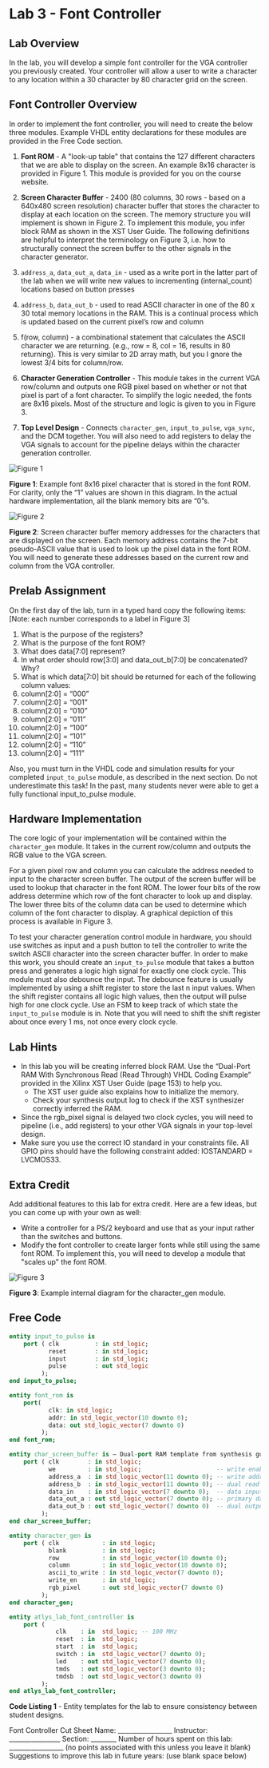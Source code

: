 # Lab 3 - Font Controller

## Lab Overview

In the lab, you will develop a simple font controller for the VGA controller you previously created.  Your controller will allow a user to write a character to any location within a 30 character by 80 character grid on the screen.

## Font Controller Overview

In order to implement the font controller, you will need to create the below three modules.  Example VHDL entity declarations for these modules are provided in the Free Code section.

1. **Font ROM** - A "look-up table" that contains the 127 different characters that we are able to display on the screen.  An example 8x16 character is provided in Figure 1.  This module is provided for you on the course website.
2. **Screen Character Buffer** - 2400 (80 columns, 30 rows - based on a 640x480 screen resolution) character buffer that stores the character to display at each location on the screen.  The memory structure you will implement is shown in Figure 2.  To implement this module, you infer block RAM as shown in the XST User Guide.  The following definitions are helpful to interpret the terminology on Figure 3, i.e. how to structurally connect the screen buffer to the other signals in the character generator.

  1. `address_a`, `data_out_a`, `data_in` - used as a write port in the latter part of the lab when we will write new values to incrementing (internal_count) locations based on button presses
  2. `address_b`, `data_out_b` - used to read ASCII character in one of the 80 x 30 total memory locations in the RAM.  This is a continual process which is updated based on the current pixel’s row and column
  3. f(row, column) - a combinational statement that calculates the ASCII character we are returning.  (e.g., row = 8, col = 16, results in 80 returning).  This is very similar to 2D array math, but you I	gnore the lowest 3/4 bits for column/row.
3. **Character Generation Controller** - This module takes in the current VGA row/column and outputs one RGB pixel based on whether or not that pixel is part of a font character.  To simplify the logic needed, the fonts are 8x16 pixels.  Most of the structure and logic is given to you in Figure 3.
4. **Top Level Design** - Connects `character_gen`, `input_to_pulse`, `vga_sync`, and the DCM together.  You will also need to add registers to delay the VGA signals to account for the pipeline delays within the character generation controller.

![Figure 1](figure1.jpg)

**Figure 1**: Example font 8x16 pixel character that is stored in the font ROM.  For clarity, only the “1” values are shown in this diagram.  In the actual hardware implementation, all the blank memory bits are “0”s.

![Figure 2](figure2.jpg)

**Figure 2**: Screen character buffer memory addresses for the characters that are displayed on the screen.  Each memory address contains the 7-bit pseudo-ASCII value that is used to look up the pixel data in the font ROM.  You will need to generate these addresses based on the current row and column from the VGA controller.

## Prelab Assignment

On the first day of the lab, turn in a typed hard copy the following items: [Note: each number corresponds to a label in Figure 3]
1. What is the purpose of the registers?
2. What is the purpose of the font ROM?
3. What does data[7:0] represent?
4. In what order should row[3:0] and data_out_b[7:0] be concatenated?  Why?
5. What is which data[7:0] bit should be returned for each of the following column values:
  1. column[2:0] = “000”
  2. column[2:0] = “001”
  3. column[2:0] = “010”
  4. column[2:0] = “011”
  5. column[2:0] = “100”
  6. column[2:0] = “101”
  7. column[2:0] = “110”
  8. column[2:0] = “111”

Also, you must turn in the VHDL code and simulation results for your completed `input_to_pulse` module, as described in the next section.  Do not underestimate this task!  In the past, many students never were able to get a fully functional input_to_pulse module.

## Hardware Implementation

The core logic of your implementation will be contained within the `character_gen` module.  It takes in the current row/column and outputs the RGB value to the VGA screen.

For a given pixel row and column you can calculate the address needed to input to the character screen buffer.  The output of the screen buffer will be used to lookup that character in the font ROM.  The lower four bits of the row address determine which row of the font character to look up and display.  The lower three bits of the column data can be used to determine which column of the font character to display.  A graphical depiction of this process is available in Figure 3.

To test your character generation control module in hardware, you should use switches as input and a push button to tell the controller to write the switch ASCII character into the screen character buffer.  In order to make this work, you should create an `input_to_pulse` module that takes a button press and generates a logic high signal for exactly one clock cycle.  This module must also debounce the input.  The debounce feature is usually implemented by using a shift register to store the last n input values.  When the shift register contains all logic high values, then the output will pulse high for one clock cycle.  Use an FSM to keep track of which state the `input_to_pulse` module is in.  Note that you will need to shift the shift register about once every 1 ms, not once every clock cycle.

## Lab Hints

- In this lab you will be creating inferred block RAM.  Use the “Dual-Port RAM With Synchronous Read (Read Through) VHDL Coding Example” provided in the Xilinx XST User Guide (page 153) to help you.
  - The XST user guide also explains how to initialize the memory.
  - Check your synthesis output log to check if the XST synthesizer correctly inferred the RAM.
- Since the rgb_pixel signal is delayed two clock cycles, you will need to pipeline (i.e., add registers) to your other VGA signals in your top-level design.
- Make sure you use the correct IO standard in your constraints file.  All GPIO pins should have the following constraint added: IOSTANDARD = LVCMOS33.

## Extra Credit

Add additional features to this lab for extra credit.  Here are a few ideas, but you can come up with your own as well:

- Write a controller for a PS/2 keyboard and use that as your input rather than the switches and buttons.
- Modify the font controller to create larger fonts while still using the same font ROM.  To implement this, you will need to develop a module that "scales up" the font ROM.

![Figure 3](figure3.jpg)

**Figure 3**: Example internal diagram for the character_gen module.

## Free Code

```vhdl
entity input_to_pulse is
    port ( clk          : in std_logic;
           reset        : in std_logic;
           input        : in std_logic;
           pulse        : out std_logic
         );
end input_to_pulse;

entity font_rom is
    port(
           clk: in std_logic;
           addr: in std_logic_vector(10 downto 0);
           data: out std_logic_vector(7 downto 0)
         );
end font_rom;

entity char_screen_buffer is – Dual-port RAM template from synthesis guide (minor mods)
    port ( clk        : in std_logic;
           we         : in std_logic;                     -- write enable
           address_a  : in std_logic_vector(11 downto 0); -- write address, primary port
           address_b  : in std_logic_vector(11 downto 0); -- dual read address
           data_in    : in std_logic_vector(7 downto 0);  -- data input
           data_out_a : out std_logic_vector(7 downto 0); -- primary data output
           data_out_b : out std_logic_vector(7 downto 0)  -- dual output port
         );
end char_screen_buffer;

entity character_gen is
    port ( clk            : in std_logic;
           blank          : in std_logic;
           row            : in std_logic_vector(10 downto 0);
           column         : in std_logic_vector(10 downto 0);
           ascii_to_write : in std_logic_vector(7 downto 0);
           write_en       : in std_logic;
           rgb_pixel      : out std_logic_vector(7 downto 0)
         );
end character_gen;

entity atlys_lab_font_controller is
    port ( 
             clk    : in  std_logic; -- 100 MHz
             reset  : in  std_logic;
             start  : in  std_logic;
             switch : in  std_logic_vector(7 downto 0);
             led    : out std_logic_vector(7 downto 0);
             tmds   : out std_logic_vector(3 downto 0);
             tmdsb  : out std_logic_vector(3 downto 0)
         );
end atlys_lab_font_controller;
```

**Code Listing 1** - Entity templates for the lab to ensure consistency between student designs.


Font Controller Cut Sheet
Name: _________________  Instructor: ________________  Section: ________
Number of hours spent on this lab: _________________ (no points associated with this unless you leave it blank)
Suggestions to improve this lab in future years: (use blank space below)
